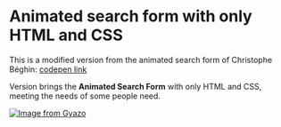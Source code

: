 # Animated search form with only HTML and CSS

This is a modified version from the animated search form of Christophe Béghin: [codepen link](https://codepen.io/CBeghin/pen/HeuiF)

Version brings the **Animated Search Form** with only HTML and CSS, meeting the needs of some people need.

[![Image from Gyazo](https://i.gyazo.com/3aad253801f3ba8892baf2dc14f6366b.gif)](https://gyazo.com/3aad253801f3ba8892baf2dc14f6366b)
